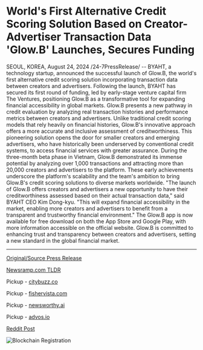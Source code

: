 # World's First Alternative Credit Scoring Solution Based on Creator-Advertiser Transaction Data 'Glow.B' Launches, Secures Funding

SEOUL, KOREA, August 24, 2024 /24-7PressRelease/ -- BYAHT, a technology startup, announced the successful launch of Glow.B, the world's first alternative credit scoring solution incorporating transaction data between creators and advertisers. Following the launch, BYAHT has secured its first round of funding, led by early-stage venture capital firm The Ventures, positioning Glow.B as a transformative tool for expanding financial accessibility in global markets.  Glow.B presents a new pathway in credit evaluation by analyzing real transaction histories and performance metrics between creators and advertisers. Unlike traditional credit scoring models that rely heavily on financial histories, Glow.B's innovative approach offers a more accurate and inclusive assessment of creditworthiness. This pioneering solution opens the door for smaller creators and emerging advertisers, who have historically been underserved by conventional credit systems, to access financial services with greater assurance.  During the three-month beta phase in Vietnam, Glow.B demonstrated its immense potential by analyzing over 1,000 transactions and attracting more than 20,000 creators and advertisers to the platform. These early achievements underscore the platform's scalability and the team's ambition to bring Glow.B's credit scoring solutions to diverse markets worldwide.  "The launch of Glow.B offers creators and advertisers a new opportunity to have their creditworthiness assessed based on their actual transaction data," said BYAHT CEO Kim Dong-kyu. "This will expand financial accessibility in the market, enabling more creators and advertisers to benefit from a transparent and trustworthy financial environment."  The Glow.B app is now available for free download on both the App Store and Google Play, with more information accessible on the official website. Glow.B is committed to enhancing trust and transparency between creators and advertisers, setting a new standard in the global financial market. 

---

[Original/Source Press Release](https://www.24-7pressrelease.com/press-release/513744/worlds-first-alternative-credit-scoring-solution-based-on-creator-advertiser-transaction-data-glowb-launches-secures-funding)
                    

[Newsramp.com TLDR](https://newsramp.com/curated-news/byaht-launches-glow-b-transformative-credit-scoring-solution/e8364d52430d28a20319cc7bc99269ab) 


Pickup - [citybuzz.co](https://citybuzz.co/2024/08/24/glow-b-launches-revolutionary-credit-scoring-solution-for-creators-and-advertisers)

Pickup - [fishervista.com](https://fishervista.com/en/byaht-launches-glow-b-a-revolutionary-credit-scoring-solution-based-on-creator-advertiser-data/20245956)

Pickup - [newsworthy.ai](https://newsworthy.ai/curated/glow-b-launches-revolutionary-alternative-credit-scoring-for-creators-and-advertisers/20245956)

Pickup - [advos.io](https://advos.io/en/byaht-launches-glow-b-an-alternative-credit-scoring-solution-for-creators-and-advertisers/20245956)
 



[Reddit Post](https://www.reddit.com/r/FinancialNewsramp/comments/1f1rjev/byaht_launches_glowb_transformative_credit/) 



![Blockchain Registration](https://cdn.newsramp.app/24-7PressRelease/qrcode/248/26/quithYvf.webp)